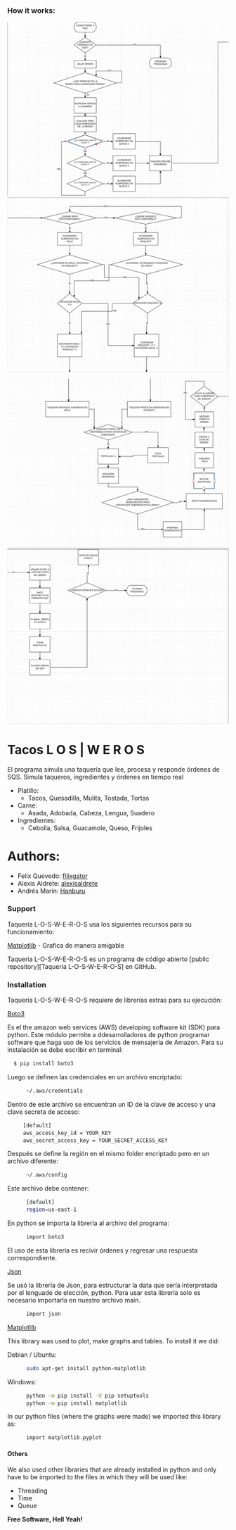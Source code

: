 ### How it works:

![Alt Text](https://github.com/filixgator/Taqueria-L-O-S-W-E-R-O-S/blob/master/1.png)
![Alt Text](https://github.com/filixgator/Taqueria-L-O-S-W-E-R-O-S/blob/master/2.png)
![Alt Text](https://github.com/filixgator/Taqueria-L-O-S-W-E-R-O-S/blob/master/3.png)
![Alt Text](https://github.com/filixgator/Taqueria-L-O-S-W-E-R-O-S/blob/master/4.png)

# Tacos  L O S  |  W E R O S

El programa simula una taquería que lee, procesa y responde órdenes de SQS. Simula taqueros, ingredientes y órdenes en tiempo real

  - Platillo: 
    - Tacos, Quesadilla, Mulita, Tostada, Tortas
  - Carne:
    - Asada, Adobada, Cabeza, Lengua, Suadero       
  - Ingredientes:
    - Cebolla, Salsa, Guacamole, Queso, Frijoles 

# Authors:

- Felix Quevedo: [filixgator](https://github.com/filixgator)
- Alexis Aldrete: [alexisaldrete](https://github.com/alexisaldrete)
- Andrés Marín: [Hanburu](https://github.com/Hanburu)
  
### Support

Taqueria L-O-S-W-E-R-O-S usa los siguientes recursos para su funcionamiento:

[Matplotlib](https://matplotlib.org/) - Grafica de manera amigable


 Taqueria L-O-S-W-E-R-O-S es un programa de código abierto [public repository][Taqueria L-O-S-W-E-R-O-S] en GitHub.

### Installation

Taqueria L-O-S-W-E-R-O-S requiere de librerías extras para su ejecución:  

[Boto3](https://github.com/boto/boto3) 

Es el the amazon web services (AWS) developing software kit (SDK) para python. Este módulo permite a ddesarrolladores de python programar software que haga uso de los servicios de mensajería de Amazon. Para su instalación se debe escribir en terminal:

```sh
  $ pip install boto3
```
Luego se definen las credenciales en un archivo encriptado:

```sh
      ~/.aws/credentials 
```
 Dentro de este archivo se encuentran un ID de la clave de acceso y una clave secreta de acceso:
 
```sh
     [default]
     aws_access_key_id = YOUR_KEY
     aws_secret_access_key = YOUR_SECRET_ACCESS_KEY         
```

Después se define la región en el mismo folder encriptado pero en un archivo diferente:

```sh
      ~/.aws/config        
```
Este archivo debe contener: 
```sh
      [default]
      region=us-east-1      
```
 En python se importa la librería al archivo del programa:
 
```sh
      import boto3    
```       
          
El uso de esta librería es recivir órdenes y regresar una respuesta correspondiente.

[Json](https://docs.python.org/2/library/json.html)

Se usó la librería de Json, para estructurar la data que sería interpretada por el lenguade de elección, python. Para usar esta librería solo es necesario importarla en nuestro archivo main. 
```sh
      import json  
```   
        
[Matplotlib](https://matplotlib.org/)

This library was used to plot, make graphs and tables. To install it we did: 
           
Debian / Ubuntu:
```sh
      sudo apt-get install python-matplotlib
```  
Windows: 
```sh
      python -m pip install -U pip setuptools
      python -m pip install matplotlib
```  
In our python files (where the graphs were made) we imported this library as: 
```sh
      import matplotlib.pyplot
```

#### Others

We also used other libraries that are already installed in python and only have to be imported to the files in which they will be used like: 
- Threading
- Time 
- Queue



**Free Software, Hell Yeah!**

[//]: # (These are reference links used in the body of this note and get stripped out when the markdown processor does its job. There is no need to format nicely because it shouldn't be seen. Thanks SO - http://stackoverflow.com/questions/4823468/store-comments-in-markdown-syntax)


   [TacosFranc]: <https://github.com/AnaValeriaGM/TacosFranc/tree/master/CarpetaProyecto>
   [PyQT]: <https://github.com/pyqtgraph/pyqtgraph>




